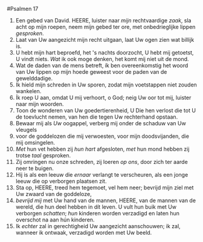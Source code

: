 #Psalmen 17
1. Een gebed van David. HEERE, luister naar *mijn* rechtvaardige *zaak*, sla acht op mijn roepen, neem mijn gebed ter ore, met onbedrieglijke lippen *gesproken*. 
2. Laat van Uw aangezicht mijn recht uitgaan, laat Uw ogen zien wat billijk is. 
3. U hebt mijn hart beproefd, het 's nachts doorzocht, U hebt mij getoetst, U vindt niets. *Wat* ik ook moge denken, het komt mij niet uit de mond. 
4. Wat de daden van de mens betreft, ík ben overeenkomstig het woord van Uw lippen op mijn hoede geweest voor de paden van de gewelddadige. 
5. Ik hield mijn schreden in Uw sporen, zodat mijn voetstappen niet zouden wankelen. 
6. Ík roep U aan, omdat U mij verhoort, o God; neig Uw oor tot mij, luister naar mijn woorden. 
7. Toon de wonderen van Uw goedertierenheid, U Die hen verlost die tot U de toevlucht nemen, van hen die tegen Uw rechterhand opstaan. 
8. Bewaar mij als *Uw* oogappel, verberg mij onder de schaduw van Uw vleugels 
9. voor de goddelozen die mij verwoesten, voor mijn doodsvijanden, die mij omsingelen. 
10. *Met* hun vet hebben zij *hun hart* afgesloten, *met* hun mond hebben zij trotse *taal* gesproken. 
11. Zij omringen nu onze schreden, zij loeren *op ons*, door zich ter aarde neer te buigen. 
12. Hij is als een leeuw die *ernaar* verlangt te verscheuren, als een jonge leeuw die op verborgen plaatsen zit. 
13. Sta op, HEERE, treed hem tegemoet, vel hem neer; bevrijd mijn ziel met Uw zwaard van de goddeloze, 
14. *bevrijd mij* met Uw hand van de mannen, HEERE, van de mannen van de wereld, die hun deel hebben in dít leven. U vult hun buik met Uw verborgen *schatten*; *hun* kinderen worden verzadigd en laten hun overschot na aan hún kinderen. 
15. Ik *echter* zal in gerechtigheid Uw aangezicht aanschouwen; ik zal, wanneer ik ontwaak, verzadigd worden met Uw beeld.
